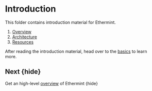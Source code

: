 <!--
order: false
parent:
  order: 1
-->

# Introduction

This folder contains introduction material for Ethermint.

1. [Overview](./overview.md)
1. [Architecture](./architecture.md)
1. [Resources](./resources.md)

After reading the introduction material, head over to the [basics](../basics/README.md) to learn more.

## Next {hide}

Get an high-level [overview](./overview.md) of Ethermint {hide}
